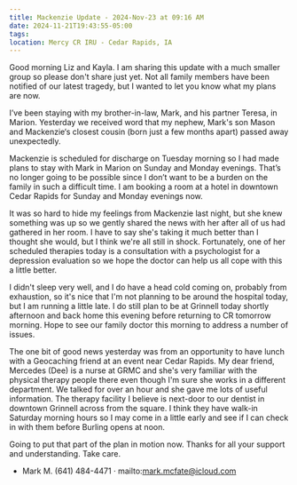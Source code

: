 ```yaml
---
title: Mackenzie Update - 2024-Nov-23 at 09:16 AM
date: 2024-11-21T19:43:55-05:00
tags:
location: Mercy CR IRU - Cedar Rapids, IA
---
```


Good morning Liz and Kayla.  I am sharing this update with a much smaller group so please don't share just yet.  Not all family members have been notified of our latest tragedy, but I wanted to let you know what my plans are now.

I’ve been staying with my brother-in-law, Mark, and his partner Teresa, in Marion. Yesterday we received word that my nephew, Mark's son Mason and Mackenzie‘s closest cousin (born just a few months apart) passed away unexpectedly. 

Mackenzie is scheduled for discharge on Tuesday morning so I had made plans to stay with Mark in Marion on Sunday and Monday evenings. That’s no longer going to be possible since I don’t want to be a burden on the family in such a difficult time. I am booking a room at a hotel in downtown Cedar Rapids for Sunday and Monday evenings now.

It was so hard to hide my feelings from Mackenzie last night, but she knew something was up so we gently shared the news with her after all of us had gathered in her room. I have to say she's taking it much better than I thought she would, but I think we're all still in shock. Fortunately, one of her scheduled therapies today is a consultation with a psychologist for a depression evaluation so we hope the doctor can help us all cope with this a little better.

I didn't sleep very well, and I do have a head cold coming on, probably from exhaustion, so it's nice that I'm not planning to be around the hospital today, but I am running a little late.  I do still plan to be at Grinnell today shortly afternoon and back home this evening before returning to CR tomorrow morning. Hope to see our family doctor this morning to address a number of issues.

The one bit of good news yesterday was from an opportunity to have lunch with a Geocaching friend at an event near Cedar Rapids.  My dear friend, Mercedes (Dee) is a nurse at GRMC and she's very familiar with the physical therapy people there even though I'm sure she works in a different department.  We talked for over an hour and she gave me lots of useful information. The therapy facility I believe is next-door to our dentist in downtown Grinnell across from the square. I think they have walk-in Saturday morning hours so I may come in a little early and see if I can check in with them before Burling opens at noon.

Going to put that part of the plan in motion now. Thanks for all your support and understanding.  Take care.

- Mark M.
(641) 484-4471 · mailto:mark.mcfate@icloud.com
